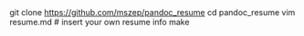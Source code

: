 
##

git clone https://github.com/mszep/pandoc_resume
cd pandoc_resume
vim resume.md   # insert your own resume info
make

